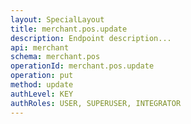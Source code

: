 ```yaml
---
layout: SpecialLayout
title: merchant.pos.update
description: Endpoint description...
api: merchant
schema: merchant.pos
operationId: merchant.pos.update
operation: put
method: update
authLevel: KEY
authRoles: USER, SUPERUSER, INTEGRATOR
---
```

